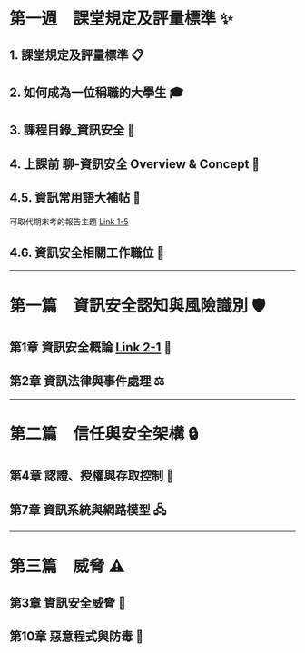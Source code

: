 # 第一週　課堂規定及評量標準 ✨

## 1. 課堂規定及評量標準 📋

## 2. 如何成為一位稱職的大學生 🎓

## 3. 課程目錄_資訊安全 📑

## 4. 上課前 聊-資訊安全 Overview & Concept 💬

## 4.5. 資訊常用語大補帖 📝
可取代期末考的報告主題  [Link 1-5](1-5.常見資訊用語_及_同學可以報告_取代期中期未考的題目.txt)

## 4.6. 資訊安全相關工作職位 💼

---

# 第一篇　資訊安全認知與風險識別 🛡️

## 第1章 資訊安全概論  [Link 2-1](CH01資訊安全概論.pptx) 🔗

## 第2章 資訊法律與事件處理 ⚖️

---

# 第二篇　信任與安全架構 🔒

## 第4章 認證、授權與存取控制 🛂

## 第7章 資訊系統與網路模型 🖧

---

# 第三篇　威脅 ⚠️

## 第3章 資訊安全威脅 🚨

## 第10章 惡意程式與防毒 🦠